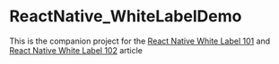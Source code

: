 # ReactNative_WhiteLabelDemo

This is the companion project for the [React Native White Label 101](https://medium.com/@najera.sean/react-native-white-label-101-163c1967c12a) and [React Native White Label 102](https://medium.com/@najera.sean/react-native-white-label-102-aba9c56f385c) article
